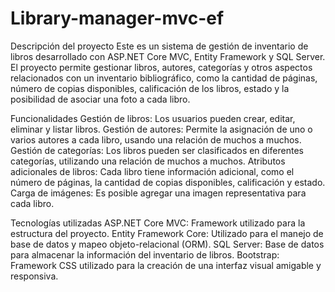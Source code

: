 # Library-manager-mvc-ef
Descripción del proyecto
Este es un sistema de gestión de inventario de libros desarrollado con ASP.NET Core MVC, Entity Framework y SQL Server. El proyecto permite gestionar libros, autores, categorías y otros aspectos relacionados con un inventario bibliográfico, como la cantidad de páginas, número de copias disponibles, calificación de los libros, estado y la posibilidad de asociar una foto a cada libro.


Funcionalidades
Gestión de libros: Los usuarios pueden crear, editar, eliminar y listar libros.
Gestión de autores: Permite la asignación de uno o varios autores a cada libro, usando una relación de muchos a muchos.
Gestión de categorías: Los libros pueden ser clasificados en diferentes categorías, utilizando una relación de muchos a muchos.
Atributos adicionales de libros: Cada libro tiene información adicional, como el número de páginas, la cantidad de copias disponibles, calificación y estado.
Carga de imágenes: Es posible agregar una imagen representativa para cada libro.


Tecnologías utilizadas
ASP.NET Core MVC: Framework utilizado para la estructura del proyecto.
Entity Framework Core: Utilizado para el manejo de base de datos y mapeo objeto-relacional (ORM).
SQL Server: Base de datos para almacenar la información del inventario de libros.
Bootstrap: Framework CSS utilizado para la creación de una interfaz visual amigable y responsiva.
